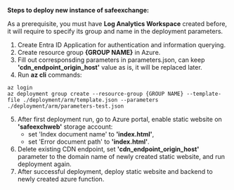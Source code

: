 **Steps to deploy new instance of safeexchange:**

As a prerequisite, you must have **Log Analytics Workspace** created before, it will require to specify its group and name in the deployment parameters.

1. Create Entra ID Application for authentication and information querying.
2. Create resource group **{GROUP NAME}** in Azure.
3. Fill out corresponsding parameters in parameters.json, can keep **'cdn_endpoint_origin_host'** value as is, it will be replaced later.
4. Run **az cli** commands:

```
az login
az deployment group create --resource-group {GROUP NAME} --template-file ./deployment/arm/template.json --parameters ./deployment/arm/parameters-test.json
```
5. After first deployment run, go to Azure portal, enable static website on **'safeexchweb'** storage account:
    * set 'Index document name' to **'index.html'**,
    * set 'Error document path' to **'index.html'**.
6. Delete existing CDN endpoint, set **'cdn_endpoint_origin_host'** parameter to the domain name of newly created static website, and run deployment again.
7. After successful deployment, deploy static website and backend to newly created azure function.
